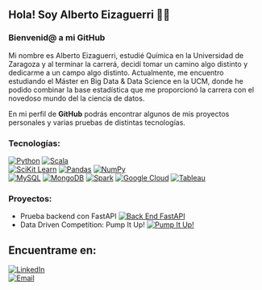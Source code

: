 ## Hola! Soy Alberto Eizaguerri 👋👋
### **Bienvenid@ a mi GitHub**

Mi nombre es Alberto Eizaguerri, estudié Química en la Universidad de Zaragoza y al terminar la carrerá, decidí tomar un camino algo distinto y dedicarme a un campo algo distinto. Actualmente, me encuentro estudiando el Máster en Big Data & Data Science en la UCM, donde he podido combinar la base estadística que me proporcionó la carrera con el novedoso mundo del la ciencia de datos.

En mi perfil de **GitHub** podrás encontrar algunos de mis proyectos personales y varias pruebas de distintas tecnologías.

### Tecnologías:

[![Python](https://img.shields.io/badge/Python-yellow?style=for-the-badge&logo=python&logoColor=white&labelColor=101010)]()
[![Scala](https://img.shields.io/badge/Scala-red?style=for-the-badge&logo=scala&logoColor=white&labelColor=101010)]()
</br>
[![SciKit Learn](https://img.shields.io/badge/SciKit_Learn-F7931E?style=for-the-badge&logo=scikit-learn&logoColor=white&labelColor=101010)]()
[![Pandas](https://img.shields.io/badge/Pandas-150458?style=for-the-badge&logo=pandas&logoColor=white&labelColor=101010)]()
[![NumPy](https://img.shields.io/badge/NumPy-013243?style=for-the-badge&logo=NumPy&logoColor=white&labelColor=101010)]()
</br>
[![MySQL](https://img.shields.io/badge/MySQL-4479A1?style=for-the-badge&logo=mysql&logoColor=white&labelColor=101010)]()
[![MongoDB](https://img.shields.io/badge/MongoDB-47A248?style=for-the-badge&logo=mongodb&logoColor=white&labelColor=101010)]()
[![Spark](https://img.shields.io/badge/Spark-E25A1C?style=for-the-badge&logo=apachespark&logoColor=white&labelColor=101010)]()
[![Google Cloud](https://img.shields.io/badge/Google_Cloud-4285F4?style=for-the-badge&logo=googlecloud&logoColor=white&labelColor=101010)]()
[![Tableau](https://img.shields.io/badge/Tableau-E97627?style=for-the-badge&logo=tableau&logoColor=white&labelColor=101010)]()

### Proyectos:

- Prueba backend con FastAPI
[![Back End FastAPI](https://img.shields.io/github/stars/aeizaguerri/prueba-BackEnd-FastAPI?label=Prueba%20BackEnd%20FastAPI&style=social)](https://github.com/aeizaguerri/prueba-BackEnd-FastAPI)
- Data Driven Competition: Pump It Up! 
[![Pump It Up!](https://img.shields.io/github/stars/aeizaguerri/Pump-It-Up-Data---Driven-Challenge?label=Pump%20It%20Up&style=social)](https://github.com/aeizaguerri/Pump-It-Up-Data---Driven-Challenge)

## Encuentrame en:
[![LinkedIn](https://img.shields.io/badge/LinkedIn-Alberto_eizaguerri-0077B5?style=for-the-badge&logo=linkedin&logoColor=white&labelColor=101010)](https://www.linkedin.com/in/aeizaguerri)
</br>
[![Email](https://img.shields.io/badge/Mail-alberto.eizaguerri@gmail.com-D14836?style=for-the-badge&logo=gmail&logoColor=white&labelColor=101010)](mailto:alberto.eizaguerri@gmail.com)





<!--
**aeizaguerri/aeizaguerri** is a ✨ _special_ ✨ repository because its `README.md` (this file) appears on your GitHub profile.

Here are some ideas to get you started:

- 🔭 I’m currently working on ...
- 🌱 I’m currently learning ...
- 👯 I’m looking to collaborate on ...
- 🤔 I’m looking for help with ...
- 💬 Ask me about ...
- 📫 How to reach me: ...
- 😄 Pronouns: ...
- ⚡ Fun fact: ...
-->
